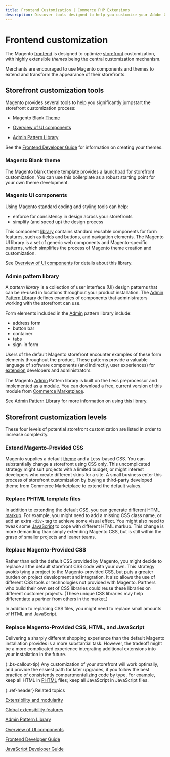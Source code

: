 ```yaml
---
title: Frontend Customization | Commerce PHP Extensions
description: Discover tools designed to help you customize your Adobe Commerce or Magento Open Source storefront.
---
```


# Frontend customization

The Magento [frontend](https://glossary.magento.com/frontend) is designed to optimize [storefront](https://glossary.magento.com/storefront) customization, with highly extensible *themes* being the central customization mechanism.

Merchants are encouraged to use Magento components and themes to extend and transform the appearance of their storefronts.

## Storefront customization tools

Magento provides several tools to help you significantly jumpstart the storefront customization process:

*  Magento Blank [Theme](https://glossary.magento.com/theme)

*  [Overview of UI components][]

*  [Admin Pattern Library][]

See the [Frontend Developer Guide][] for information on creating your themes.

### Magento Blank theme

The Magento blank theme template provides a launchpad for storefront customization. You can use this boilerplate as a robust starting point for your own theme development.

### Magento UI components

Using Magento standard coding and styling tools can help:

*  enforce for consistency in design across your storefronts
*  simplify (and speed up) the design process

This component [library](https://glossary.magento.com/library) contains standard reusable components for form features, such as fields and buttons, and navigation elements. The Magento UI library is a set of generic web components and Magento-specific patterns, which simplifies the process of Magento theme creation and customization.

See [Overview of UI components][] for details about this library.

### Admin pattern library

A *pattern library* is a collection of user interface (UI) design patterns that can be re-used in locations throughout your product installation. The [Admin Pattern Library][] defines examples of components that administrators working with the storefront can use.

Form elements included in the [Admin](https://glossary.magento.com/magento-admin) pattern library include:

*  address form
*  button bar
*  container
*  tabs
*  sign-in form

Users of the default Magento storefront encounter examples of these form elements throughout the product. These patterns provide a valuable language of software components (and indirectly, user experiences) for [extension](https://glossary.magento.com/extension) developers and administrators.

The Magento [Admin](https://glossary.magento.com/admin) Pattern library is built on the Less preprocessor and implemented as a [module](https://glossary.magento.com/module). You can download a free, current version of this module from [Commerce Marketplace](https://marketplace.magento.com/).

See [Admin Pattern Library][] for more information on using this library.

## Storefront customization levels

These four levels of potential storefront customization are listed in order to increase complexity.

### Extend Magento-Provided CSS

Magento supplies a default [theme](https://glossary.magento.com/theme) and a Less-based CSS. You can substantially change a storefront using CSS only. This uncomplicated strategy might suit projects with a limited budget, or might interest developers who create different skins for a site. A small business enter this process of storefront customization by buying a third-party developed theme from Commerce Marketplace to extend the default values.

### Replace PHTML template files

In addition to extending the default CSS, you can generate different HTML [markup](https://glossary.magento.com/markup). For example, you might need to add a missing CSS class name, or add an extra `<div>` tag to achieve some visual effect. You might also need to tweak some [JavaScript](https://glossary.magento.com/javascript/) to cope with different HTML markup. This change is more demanding than simply extending Magento CSS, but is still within the grasp of smaller projects and leaner teams.

### Replace Magento-Provided CSS

Rather than edit the default CSS provided by Magento, you might decide to replace all the default storefront CSS code with your own. This strategy avoids tying a project to the Magento-provided CSS, but puts a greater burden on project development and integration. It also allows the use of different CSS tools or technologies not provided with Magento. Partners who build their own set of CSS libraries could reuse these libraries on different customer projects. (These unique CSS libraries may help differentiate a partner from others in the market.)

In addition to replacing CSS files, you might need to replace small amounts of HTML and JavaScript.

### Replace Magento-Provided CSS, HTML, and JavaScript

Delivering a sharply different shopping experience than the default Magento installation provides is a more substantial task. However, the tradeoff might be a more complicated experience integrating additional extensions into your installation in the future.

{:.bs-callout-tip}
 Any customization of your storefront will work optimally, and provide the easiest path for later upgrades, if you follow the best practice of consistently compartmentalizing code by type. For example, keep all HTML in [PHTML](https://glossary.magento.com/phtml) files; keep all JavaScript in JavaScript files.

{:.ref-header}
Related topics

[Extensibility and modularity][]

[Global extensibility features][]

[Admin Pattern Library][]

[Overview of UI components][]

[Frontend Developer Guide][]

[JavaScript Developer Guide][]

<!-- Link Definitions -->

[Extensibility and modularity]:https://devdocs.magento.com/guides/v2.4/architecture/extensibility.html
[Global extensibility features]: https://devdocs.magento.com/guides/v2.4/architecture/global_extensibility_features.html
[Admin Pattern Library]: https://devdocs.magento.com/guides/v2.4/pattern-library/bk-pattern.html
[Overview of UI components]: https://devdocs.magento.com/guides/v2.4/ui_comp_guide/bk-ui_comps.html
[Frontend Developer Guide]: https://devdocs.magento.com/guides/v2.4/frontend-dev-guide/bk-frontend-dev-guide.html
[JavaScript Developer Guide]: https://devdocs.magento.com/guides/v2.4/javascript-dev-guide/bk-javascript-dev-guide.html
[Commerce Marketplace]: https://marketplace.magento.com/
